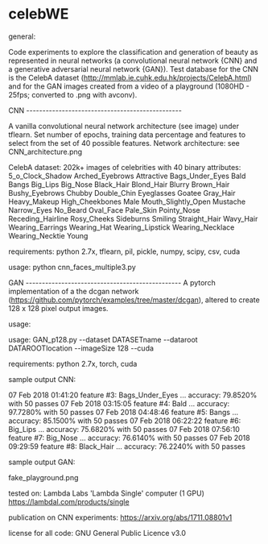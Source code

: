 # celebWE

general:

Code experiments to explore the classification and generation of beauty as represented in neural networks (a convolutional neural network {CNN} and a generative adversarial neural network {GAN}). 
Test database for the CNN is the CelebA dataset (http://mmlab.ie.cuhk.edu.hk/projects/CelebA.html) and for the GAN images created from a video of a playground (1080HD - 25fps; converted to .png with avconv). 

CNN ------------------------------------------------

A vanilla convolutional neural network architecture (see image) under tflearn. Set number of epochs, training data percentage and features to select from the set of 40 possible features. Network architecture: see CNN_architecture.png

CelebA dataset:
202k+ images of celebrities with 40 binary attributes:
5_o_Clock_Shadow Arched_Eyebrows Attractive Bags_Under_Eyes Bald Bangs Big_Lips Big_Nose Black_Hair 	Blond_Hair Blurry Brown_Hair Bushy_Eyebrows Chubby Double_Chin Eyeglasses Goatee Gray_Hair Heavy_Makeup High_Cheekbones Male Mouth_Slightly_Open Mustache Narrow_Eyes No_Beard Oval_Face 	Pale_Skin Pointy_Nose Receding_Hairline Rosy_Cheeks Sideburns Smiling Straight_Hair Wavy_Hair 	Wearing_Earrings Wearing_Hat Wearing_Lipstick Wearing_Necklace Wearing_Necktie Young

requirements:
python 2.7x, tflearn, pil, pickle, numpy, scipy, csv, cuda

usage:
python cnn_faces_multiple3.py



GAN ------------------------------------------------
A pytorch implementation of a the dcgan network (https://github.com/pytorch/examples/tree/master/dcgan), altered to create 128 x 128 pixel output images.

usage:

usage: GAN_p128.py --dataset DATASETname --dataroot DATAROOTlocation --imageSize 128 --cuda


requirements:
python 2.7x, torch, cuda


sample output CNN:

07 Feb 2018 01:41:20 feature #3: Bags_Under_Eyes ... accuracy: 79.8520% with 50 passes
07 Feb 2018 03:15:05 feature #4: Bald ... accuracy: 97.7280% with 50 passes
07 Feb 2018 04:48:46 feature #5: Bangs ... accuracy: 85.1500% with 50 passes
07 Feb 2018 06:22:22 feature #6: Big_Lips ... accuracy: 75.6820% with 50 passes
07 Feb 2018 07:56:10 feature #7: Big_Nose ... accuracy: 76.6140% with 50 passes
07 Feb 2018 09:29:59 feature #8: Black_Hair ... accuracy: 76.2240% with 50 passes


sample output GAN:

fake_playground.png


tested on:
Lambda Labs 'Lambda Single' computer (1 GPU) 
https://lambdal.com/products/single 

publication on CNN experiments:
https://arxiv.org/abs/1711.08801v1

license for all code:
GNU General Public Licence v3.0

